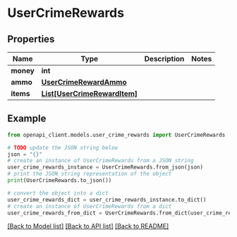 # UserCrimeRewards


## Properties

Name | Type | Description | Notes
------------ | ------------- | ------------- | -------------
**money** | **int** |  | 
**ammo** | [**UserCrimeRewardAmmo**](UserCrimeRewardAmmo.md) |  | 
**items** | [**List[UserCrimeRewardItem]**](UserCrimeRewardItem.md) |  | 

## Example

```python
from openapi_client.models.user_crime_rewards import UserCrimeRewards

# TODO update the JSON string below
json = "{}"
# create an instance of UserCrimeRewards from a JSON string
user_crime_rewards_instance = UserCrimeRewards.from_json(json)
# print the JSON string representation of the object
print(UserCrimeRewards.to_json())

# convert the object into a dict
user_crime_rewards_dict = user_crime_rewards_instance.to_dict()
# create an instance of UserCrimeRewards from a dict
user_crime_rewards_from_dict = UserCrimeRewards.from_dict(user_crime_rewards_dict)
```
[[Back to Model list]](../README.md#documentation-for-models) [[Back to API list]](../README.md#documentation-for-api-endpoints) [[Back to README]](../README.md)


